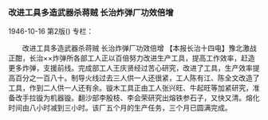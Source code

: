 ### 改进工具多造武器杀蒋贼  长治炸弹厂功效倍增

1946-10-16
第2版()
专栏：

　　改进工具多造武器杀蒋贼
    长治炸弹厂功效倍增
    【本报长治十四电】豫北激战正酣，长治××炸弹所各部工人正以百倍努力改进生产工具，提高工作效率，赶造更多炸弹，支援前线。完成部工人王庆贤经过苦心研究，改进了工具，生产效率提高百分之一百八十。制导火线过去三人供一人还很紧，工人陈有江、陈全文改造了工具，作到二人供一人还有余。镟木工具正由工人张兴旺、牛起旺等加紧研究，准备改手拉镟为机器镟。翻沙部李殷枝、李会荣研究出熔铁参石子，又快又清。熔化时间由八小时减到三小时。该厂五个月的生产任务，三个月已圆满完成。
